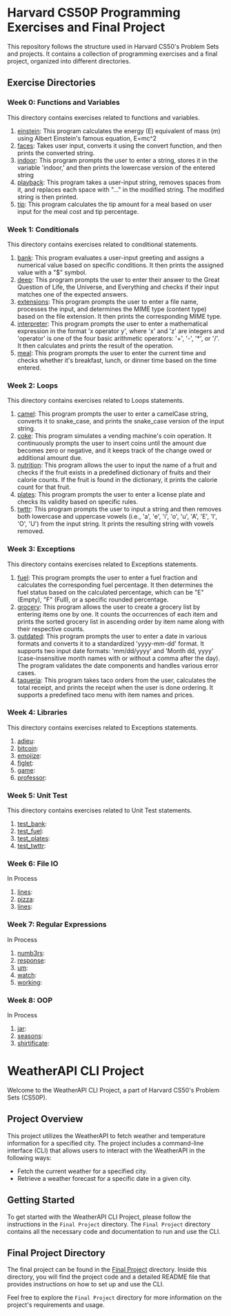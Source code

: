 # Harvard CS50P Programming Exercises and Final Project

This repository follows the structure used in Harvard CS50's Problem Sets and projects. It contains a collection of programming exercises and a final project, organized into different directories.

## Exercise Directories

### Week 0: Functions and Variables

This directory contains exercises related to functions and variables.

1. [einstein](0-Functions-Variables/einstein/einstein.py): This program calculates the energy (E) equivalent of mass (m) using Albert Einstein's famous equation, E=mc^2
2. [faces](0-Functions-Variables/faces/faces.py): Takes user input, converts it using the convert function, and then prints the converted string.
3. [indoor](0-Functions-Variables/indoor/indoor.py): This program prompts the user to enter a string, stores it in the variable 'indoor,' and then prints the lowercase version of the entered string
4. [playback](0-Functions-Variables/playback/playback.py): This program takes a user-input string, removes spaces from it, and replaces each space with "..." in the modified string. The modified string is then printed.
5. [tip](0-Functions-Variables/tip/tip.py): This program calculates the tip amount for a meal based on user input for the meal cost and tip percentage.


### Week 1: Conditionals

This directory contains exercises related to conditional statements.

1. [bank](1-Conditionals/bank/bank.py): This program evaluates a user-input greeting and assigns a numerical value based on specific conditions. It then prints the assigned value with a "$" symbol.
2. [deep](1-Conditionals/deep/deep.py): This program prompts the user to enter their answer to the Great Question of Life, the Universe, and Everything and checks if their input matches one of the expected answers.
3. [extensions](1-Conditionals/extensions/extensions.py): This program prompts the user to enter a file name, processes the input, and determines the MIME type (content type) based on the file extension. It then prints the corresponding MIME type.
4. [interpreter](1-Conditionals/interpreter/interpreter.py): This program prompts the user to enter a mathematical expression in the format 'x operator y', where 'x' and 'z' are integers and 'operator' is one of the four basic arithmetic operators: '+', '-', '*', or '/'. It then calculates and prints the result of the operation.
5. [meal](1-Conditionals/meal/meal.py): This program prompts the user to enter the current time and checks whether it's breakfast, lunch, or dinner time based on the time entered.


### Week 2: Loops

This directory contains exercises related to Loops statements.

1. [camel](2-Loops/camel/camel.py): This program prompts the user to enter a camelCase string, converts it to snake_case, and prints the snake_case version of the input string.
2. [coke](2-Loops/coke/coke.py): This program simulates a vending machine's coin operation. It continuously prompts the user to insert coins until the amount due becomes zero or negative, and it keeps track of the change owed or additional amount due.
3. [nutrition](2-Loops/nutrition/nutrition.py): This program allows the user to input the name of a fruit and checks if the fruit exists in a predefined dictionary of fruits and their calorie counts. If the fruit is found in the dictionary, it prints the calorie count for that fruit.
4. [plates](2-Loops/plates/plates.py): This program prompts the user to enter a license plate and checks its validity based on specific rules.
5. [twttr](2-Loops/twttr/twttr.py): This program prompts the user to input a string and then removes both lowercase and uppercase vowels (i.e., 'a', 'e', 'i', 'o', 'u', 'A', 'E', 'I', 'O', 'U') from the input string. It prints the resulting string with vowels removed.


### Week 3: Exceptions

This directory contains exercises related to Exceptions statements.

1. [fuel](3-Exceptions/fuel/fuel.py): This program prompts the user to enter a fuel fraction and calculates the corresponding fuel percentage. It then determines the fuel status based on the calculated percentage, which can be "E" (Empty), "F" (Full), or a specific rounded percentage.
2. [grocery](3-Exceptions/grocery/grocery.py): This program allows the user to create a grocery list by entering items one by one. It counts the occurrences of each item and prints the sorted grocery list in ascending order by item name along with their respective counts.
3. [outdated](3-Exceptions/outdated/outdated.py): This program prompts the user to enter a date in various formats and converts it to a standardized 'yyyy-mm-dd' format. It supports two input date formats: 'mm/dd/yyyy' and 'Month dd, yyyy' (case-insensitive month names with or without a comma after the day). The program validates the date components and handles various error cases.
4. [taqueria](3-Exceptions/taqueria/taqueria.py): This program takes taco orders from the user, calculates the total receipt, and prints the receipt when the user is done ordering. It supports a predefined taco menu with item names and prices.


### Week 4: Libraries

This directory contains exercises related to Exceptions statements.

1. [adieu](4-Libraries/adieu/adieu.py): 
2. [bitcoin](4-Libraries/bitcoin/bitcoin.py): 
3. [emojize](4-Libraries/emojize/emojize.py): 
4. [figlet](4-Libraries/figlet/figlet.py):
5. [game](4-Libraries/game/game.py):
6. [professor](4-Libraries/professor/professor.py): 

### Week 5: Unit Test

This directory contains exercises related to Unit Test statements.

1. [test_bank](5-Unit%20Test/test_bank/test_bank.py): 
2. [test_fuel](5-Unit%20Test/test_fuel/test_fuel.py): 
3. [test_plates](5-Unit%20Test/test_plates/test_plates.py): 
4. [test_twttr](5-Unit%20Test/test_twttr/test_twttr.py):

### Week 6: File IO

In Process

1. [lines](6-File%20IO/lines/lines.py):
2. [pizza](6-File%20IO/pizza/pizza.py): 
3. [lines](6-File%20IO/shirt/shirt.py): 

### Week 7: Regular Expressions

In Process

1. [numb3rs](7-Regular%20Expressions/numb3rs/numb3rs.py): 
2. [response](7-Regular%20Expressions/response/response.py):
3. [um](7-Regular%20Expressions/um/um.py):
4. [watch](7-Regular%20Expressions/watch/watch.py):
5. [working](7-Regular%20Expressions/working/working.py): 

### Week 8: OOP

In Process

1. [jar](8-OOP/jar/jar.py): 
2. [seasons](8-OOP/seasons/seasons.py):
3. [shirtificate](8-OOP/shirtificate/shirtificate.py):
 
  
 






# WeatherAPI CLI Project

Welcome to the WeatherAPI CLI Project, a part of Harvard CS50's Problem Sets (CS50P).

## Project Overview

This project utilizes the WeatherAPI to fetch weather and temperature information for a specified city. The project includes a command-line interface (CLI) that allows users to interact with the WeatherAPI in the following ways:

- Fetch the current weather for a specified city.
- Retrieve a weather forecast for a specific date in a given city.

## Getting Started

To get started with the WeatherAPI CLI Project, please follow the instructions in the `Final Project` directory. The `Final Project` directory contains all the necessary code and documentation to run and use the CLI.

## Final Project Directory

The final project can be found in the [Final Project](Final%20Project/) directory. Inside this directory, you will find the project code and a detailed README file that provides instructions on how to set up and use the CLI.

Feel free to explore the `Final Project` directory for more information on the project's requirements and usage.
